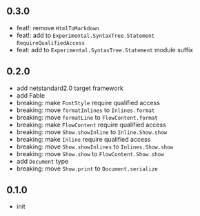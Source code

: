 ## 0.3.0
* feat!: remove `HtmlToMarkdown`
* feat!: add to `Experimental.SyntaxTree.Statement` `RequireQualifiedAccess`
* feat: add to `Experimental.SyntaxTree.Statement` module suffix

## 0.2.0
* add netstandard2.0 target framework
* add Fable
* breaking: make `FontStyle` require qualified access
* breaking: move `formatInlines` to `Inlines.format`
* breaking: move `formatLine` to `FlowContent.format`
* breaking: make `FlowContent` require qualified access
* breaking: move `Show.showInline` to `Inline.Show.show`
* breaking: make `Inline` require qualified access
* breaking: move `Show.showInlines` to `Inlines.Show.show`
* breaking: move `Show.show` to `FlowContent.Show.show`
* add `Document` type
* breaking: move `Show.print` to `Document.serialize`

## 0.1.0
* init
